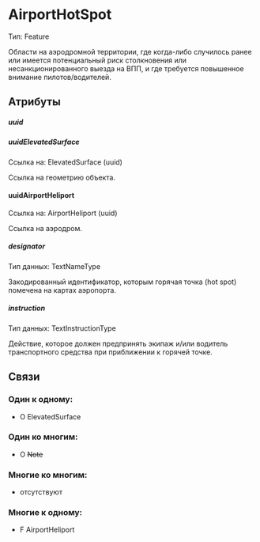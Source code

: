 AirportHotSpot
====
Тип: Feature

Области на аэродромной территории, где когда-либо случилось ранее или имеется потенциальный риск столкновения или несанкционированного выезда на ВПП, и где требуется повышенное внимание пилотов/водителей.

## Атрибуты

##### uuid

##### uuidElevatedSurface
Ссылка на: ElevatedSurface (uuid)

Ссылка на геометрию объекта.

#### uuidAirportHeliport
Ссылка на: AirportHeliport (uuid)

Ссылка на аэродром.

##### designator
Тип данных: TextNameType

Закодированный идентификатор, которым горячая точка (hot spot) помечена на картах аэропорта.

##### instruction
Тип данных: TextInstructionType

Действие, которое должен предпринять экипаж и/или водитель транспортного средства при приближении к горячей точке.


## Связи

### Один к одному:

- O ElevatedSurface

### Один ко многим:

- O ~~Note~~

### Многие ко многим:

- отсутствуют

### Многие к одному:

- F AirportHeliport

